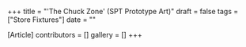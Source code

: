 +++
title = "'The Chuck Zone' (SPT Prototype Art)"
draft = false
tags = ["Store Fixtures"]
date = ""

[Article]
contributors = []
gallery = []
+++